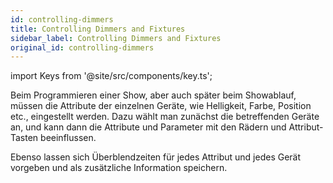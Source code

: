 ```yaml
---
id: controlling-dimmers
title: Controlling Dimmers and Fixtures
sidebar_label: Controlling Dimmers and Fixtures
original_id: controlling-dimmers
---
```


import Keys from '@site/src/components/key.ts';

Beim Programmieren einer Show, aber auch später beim Showablauf, müssen
die Attribute der einzelnen Geräte, wie Helligkeit, Farbe, Position
etc., eingestellt werden. Dazu wählt man zunächst die betreffenden
Geräte an, und kann dann die Attribute und Parameter mit den Rädern und
Attribut-Tasten beeinflussen.

Ebenso lassen sich Überblendzeiten für jedes Attribut und jedes Gerät
vorgeben und als zusätzliche Information speichern.